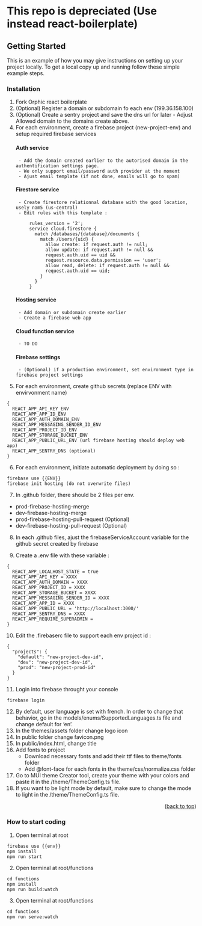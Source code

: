 
# This repo is depreciated (Use instead react-boilerplate)
<!-- GETTING STARTED -->
## Getting Started

This is an example of how you may give instructions on setting up your project locally.
To get a local copy up and running follow these simple example steps.

### Installation

1. Fork Orphic react boilerplate 
2. (Optional) Register a domain or subdomain fo each env (199.36.158.100)
3. (Optional) Create a sentry project and save the dns url for later
        - Adjust Allowed domain to the domains create above.
5. For each environment, create a firebase project (new-project-env) and setup required firebase services
    #### Auth service
        - Add the domain created earlier to the autorised domain in the authentification settings page.
        - We only support email/password auth provider at the moment
        - Ajust email template (if not done, emails will go to spam)
       
    #### Firestore service
        - Create firestore relationnal database with the good location, usely nam5 (us-central)
        - Edit rules with this template :
        
            rules_version = '2';
            service cloud.firestore {
              match /databases/{database}/documents {
                match /Users/{uid} {
                  allow create: if request.auth != null;
                  allow update: if request.auth != null &&
                  request.auth.uid == uid &&
                  request.resource.data.permission == 'user';
                  allow read, delete: if request.auth != null &&
                  request.auth.uid == uid;
                }
              }
            }
    
    #### Hosting service
        - Add domain or subdomain create earlier
        - Create a firebase web app
        
    #### Cloud function service
        - TO DO
    
    #### Firebase settings
        - (Optional) if a production environment, set environment type in firebase project settings
    
5. For each environment, create github secrets (replace ENV with envirvonment name)
```
{
  REACT_APP_API_KEY_ENV
  REACT_APP_APP_ID_ENV
  REACT_APP_AUTH_DOMAIN_ENV
  REACT_APP_MESSAGING_SENDER_ID_ENV
  REACT_APP_PROJECT_ID_ENV
  REACT_APP_STORAGE_BUCKET_ENV
  REACT_APP_PUBLIC_URL_ENV (url firebase hosting should deploy web app)
  REACT_APP_SENTRY_DNS (optional)
}
```

6. For each environment, initiate automatic deployment by doing so : 
```
firebase use {{ENV}}
firebase init hosting (do not overwrite files)
```
7. In .github folder, there should be 2 files per env.
- prod-firebase-hosting-merge
- dev-firebase-hosting-merge 
- prod-firebase-hosting-pull-request (Optional)
- dev-firebase-hosting-pull-request (Optional)

8. In each .github files, ajust the firebaseServiceAccount variable for the github secret created by firebase

9. Create a .env file with these variable : 
```
{
  REACT_APP_LOCALHOST_STATE = true
  REACT_APP_API_KEY = XXXX
  REACT_APP_AUTH_DOMAIN = XXXX
  REACT_APP_PROJECT_ID = XXXX
  REACT_APP_STORAGE_BUCKET = XXXX
  REACT_APP_MESSAGING_SENDER_ID = XXXX
  REACT_APP_APP_ID = XXXX
  REACT_APP_PUBLIC_URL = 'http://localhost:3000/'
  REACT_APP_SENTRY_DNS = XXXX
  REACT_APP_REQUIRE_SUPERADMIN = 
}
```

10. Edit the .firebaserc file to support each env project id :
```
{
  "projects": {
    "default": "new-project-dev-id",
    "dev": "new-project-dev-id",
    "prod": "new-project-prod-id"
  }
}
```

11. Login into firebase throught your console
```
firebase login
```

12. By default, user language is set with french. In order to change that behavior, go in the models/enums/SupportedLanguages.ts file and change default for ‘en’.
13. In the themes/assets folder change logo icon
14. In public folder change favicon.png
15. In public/index.html, change title
16. Add fonts to project
    - Download necessary fonts and add their ttf files to theme/fonts folder
    - Add @font-face for each fonts in the theme/css/normalize.css folder
17. Go to MUI theme Creator tool, create your theme with your colors and paste it in the /theme/ThemeConfig.ts file.
18. If you want to be light mode by default, make sure to change the mode to light in the /theme/ThemeConfig.ts file.

<p align="right">(<a href="#readme-top">back to top</a>)</p>

### How to start coding

1. Open terminal at root
```
firebase use {{env}}
npm install
npm run start
```

2. Open terminal at root/functions
```
cd functions
npm install
npm run build:watch
```

3. Open terminal at root/functions
```
cd functions
npm run serve:watch
```


